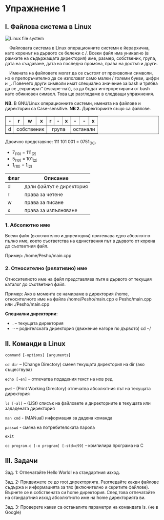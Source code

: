 
# Упражнение 1

## I.   Файлова система в Linux

![Linux file system](https://bitbucket.org/adUst0/test/raw/32f3a5b7d8e00f41037920a4b974b08557f0886d/file_system.png)

&emsp;Файловата система в Linux операционните системи е йерархична, като коренът на дървото се бележи с /. 
Всеки файл има уникално (в рамките на съдържащата директория) име, размер, собственик, група, дата на създаване, дата на последна промяна, права на достъп и други. 

&emsp;Имената на файловете могат да се състоят от произволни символи, но е препоръчително да се използват само малки / големи букви, цифри и _. Повечето други символи имат специално значение за bash и трябва да се „екранират“ (escape-нат),  за да бъдат интерпретирани от bash като обикновен символ. Това ще разгледаме в следващи упражнения. 

**NB.** В GNU/Linux операционните системи, имената на файлове и директории са Case-sensitive.
**NB 2.** Директориите също са файлове.

<table table border="1">
    <tr>
        <th>-</th>
        <th>r</th>
        <th>w</th>
        <th>x</th>
        <th>r</th>
        <th>-</th>
        <th>x</th>
        <th>-</th>
        <th>-</th>
        <th>x</th>
    </tr>
    <tr>
        <td>d</td>
        <td align="center" colspan="3">собственик</td>
        <td align="center" colspan="3">група</td>
        <td align="center" colspan="3">останали</td>
    </tr>
</table>

Двоично представяне: 111    101    001 = 0751<sub>(10)</sub>
* 7<sub>(10)</sub> = 111<sub>(2)</sub>
* 5<sub>(10)</sub> = 101<sub>(2)</sub>
* 1<sub>(10)</sub> = 1<sub>(2)</sub>

| Флаг | Описание |
|--|--|
| d | дали файлът е директория |
| r | права за четене |
| w | права за писане |
| x | права за изпълняване |

### 1. Абсолютно име

Всеки файл (включително и директория) притежава едно абсолютно пълно име, което съответства на единствения път в дървото от корена до съответния файл. 

Пример: /home/Pesho/main.cpp

### 2. Относително (релативно) име
Относителното име на файл представлява пътя в дървото от текущия каталог до съответния файл.

Пример: Ако в момента се намираме в директория /home, относителното име на файла /home/Pesho/main.cpp е Pesho/main.cpp или ./Pesho/main.cpp

**Специални директории:**
* . – текущата директория
* &middot;&middot; – родителската директория (движение нагоре по дървото)  cd &middot;&middot;/

## II. Команди в Linux

    command [-options] [arguments]

`cd dir` – (Change Directory) сменя текущата директория на dir (ако съществува)

`echo [-en]` – отпечатва подадения текст на нов ред

`pwd` – (Print Working Directory) отпечатва абсолютния път на текущата директория

`ls [-al]` – (LiSt) списък на файловете и директориите в текущата или зададената директория

`man cmd` - (MANual) информация за дадена команда

`passwd` - смяна на потребителската парола

`exit`

`cc program.c [-o program] [-std=c99]` – компилира програма на С

## III. Задачи

Зад. 1: Отпечатайте Hello World! на стандартния изход. 

Зад. 2: Придвижете се до root директорията. Разгледайте какви файлове съдържа и информацията за тях (включително и скритите файлове). Върнете се в собствената си home директория. След това отпечатайте на стандартния изход абсолютното име на home директорията ви. 

Зад. 3: Проверете какви са останалите параметри на командата ls. (не в Google)